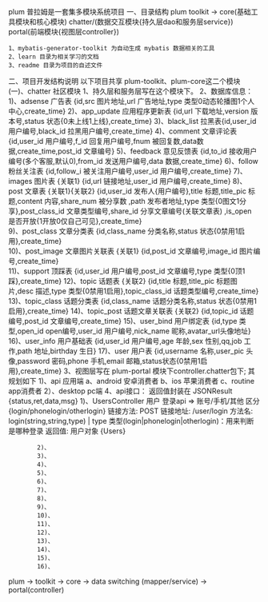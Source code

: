 plum 普拉姆是一套集多模块系统项目
一、目录结构
    plum
        toolkit -> core(基础工具模块和核心模块)
        chatter/(数据交互模块{持久层dao和服务层service})
        portal(前端模块{视图层controller})
    
    1、mybatis-generator-toolkit 为自动生成 mybatis 数据相关的工具
    2、learn 目录为相关学习的文档
    3、readme 目录为项目的自述文件
    
二、项目开发结构说明
    以下项目共享 plum-toolkit、plum-core这二个模块
    (一)、chatter 社区模块
        1、持久层和服务层写在这个模块下。
        2、数据库信息：
            1)、adsense 广告表 {id,src 图片地址,url 广告地址,type 类型0动态轮播图1个人中心,create_time}
            2)、app_update 应用程序更新表 {id,url 下载地址,version 版本号,status 状态{0未上线1上线},create_time}
            3)、black_list 拉黑表{id,user_id 用户编号,black_id 拉黑用户编号,create_time}
            4)、comment 文章评论表 {id,user_id 用户编号,f_id 回复用户编号,fnum 被回复数,data数据,create_time,post_id 文章编号}
            5)、feedback 意见反馈表 {id,to_id 接收用户编号(多个客服,默认0),from_id 发送用户编号,data 数据,create_time}
            6)、follow 粉丝关注表 {id,follow_i 被关注用户编号,user_id 用户编号,create_time}
            7)、images 图片表 {关联1} {id,url 链接地址,user_id 用户编号,create_time}
            8)、post 文章表  {关联1}{关联2}  {id,user_id 发布人{用户编号},title 标题,title_pic 标题,content 内容,share_num 被分享数
                                        ,path 发布者地址,type 类型{0图文1分享},post_class_id 文章类型编号,share_id 分享文章编号(关联文章表)
                                        ,is_open 是否开放{1开放0仅自己可见},create_time}    
            9)、post_class 文章分类表 {id,class_name 分类名称,status 状态{0禁用1启用},create_time}             
            10)、post_image 文章图片关联表 {关联1} {id,post_id 文章编号,image_id 图片编号,create_time}  
            11)、support 顶踩表 {id,user_id 用户编号,post_id 文章编号,type 类型{0顶1踩},create_time}
            12)、topic 话题表 {关联2} {id,title 标题,title_pic 标题图片,desc 描述,type 类型{0禁用1启用},topic_class_id 话题类型编号,create_time}
            13)、topic_class 话题分类表 {id,class_name 话题分类名称,status 状态{0禁用1启用},create_time}
            14)、topic_post 话题文章关联表 {关联2} {id,topic_id 话题编号,post_id 文章编号,create_time}
            15)、user_bind 用户绑定表 {id,type 类型,open_id open编号,user_id 用户编号,nick_name 昵称,avatar_url头像地址}
            16)、user_info 用户基础表 {id,user_id 用户编号,age 年龄,sex 性别,qq,job 工作,path 地址,birthday 生日}
            17)、user 用户表 {id,username 名称,user_pic 头像,password 密码,phone 手机,email 邮箱,status状态{0禁用1启用},create_time}
        3、视图层写在 plum-portal 模块下controller.chatter包下;
        其规划如下
            1)、api 应用端
                a、android 安卓消费者
                b、ios 苹果消费者
                c、routine app消费者
            2）、desktop pc端
        4、api接口：
            返回值封装在 JSONResult {status,ret,data,msg}
            1)、UsersController 用户
                登录api =>  账号/手机/其他  区分{login/phonelogin/otherlogin}
                链接方法: POST
                链接地址: /user/login
                方法名: login(string,string,type) | type 类型(login|phonelogin|otherlogin)：用来判断是哪种登录
                返回值: 用户对象 {Users}
                
            2)、
            3)、
            4)、
            5)、
            6)、
            7)、
            8)、
            9)、
            10)、
            11)、
            12)、
            13)、
            14)、
            15)、
            16)、
            
            


plum -> toolkit -> core -> data switching (mapper/service) -> portal(controller)